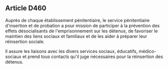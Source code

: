 Article D460
----
Auprès de chaque établissement pénitentiaire, le service pénitentiaire
d'insertion et de probation a pour mission de participer à la prévention des
effets désocialisants de l'emprisonnement sur les détenus, de favoriser le
maintien des liens sociaux et familiaux et de les aider à préparer leur
réinsertion sociale.

Il assure les liaisons avec les divers services sociaux, éducatifs, médico-
sociaux et prend tous contacts qu'il juge nécessaires pour la réinsertion des
détenus.
